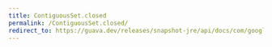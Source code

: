 ```yaml
---
title: ContiguousSet.closed
permalink: /ContiguousSet.closed/
redirect_to: https://guava.dev/releases/snapshot-jre/api/docs/com/google/common/collect/ContiguousSet.html#closed-int-int-
---
```

